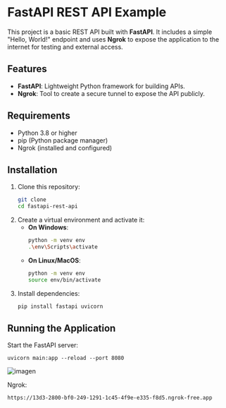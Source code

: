 # FastAPI REST API Example

This project is a basic REST API built with **FastAPI**. It includes a simple "Hello, World!" endpoint and uses **Ngrok** to expose the application to the internet for testing and external access.

## Features
- **FastAPI**: Lightweight Python framework for building APIs.
- **Ngrok**: Tool to create a secure tunnel to expose the API publicly.
## Requirements
- Python 3.8 or higher
- pip (Python package manager)
- Ngrok (installed and configured)

## Installation
1. Clone this repository:
   ```bash
   git clone 
   cd fastapi-rest-api
2. Create a virtual environment and activate it:
   - **On Windows**:
     ```bash
     python -m venv env
     .\env\Scripts\activate
     ```
   - **On Linux/MacOS**:
     ```bash
     python -m venv env
     source env/bin/activate
     ```
3. Install dependencies:
   ```bash
   pip install fastapi uvicorn

## Running the Application

Start the FastAPI server:
    
    uvicorn main:app --reload --port 8080

![imagen](https://github.com/user-attachments/assets/69a99e54-dd26-49c1-a217-99bea6b2ff90)

Ngrok:
    
    https://13d3-2800-bf0-249-1291-1c45-4f9e-e335-f8d5.ngrok-free.app

